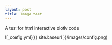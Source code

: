 ```yaml
---
layout: post
title: Image test
---
```


A test for html interactive plotly code

![_config.yml]({{ site.baseurl }}/images/config.png)

